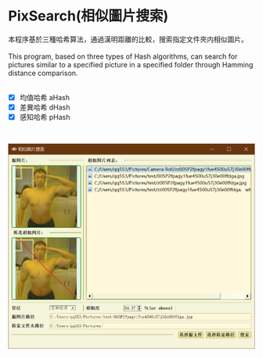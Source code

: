 # PixSearch(相似圖片搜索)

本程序基於三種哈希算法，通過漢明距離的比較，搜索指定文件夾内相似圖片。<br/><br/>
This program, based on three types of Hash algorithms, can search for pictures similar to a specified picture in a specified folder through Hamming distance comparison.<br/><br/>
- [x] 均值哈希 aHash
- [x] 差異哈希 dHash
- [x] 感知哈希 pHash
<br/>

![PixSearch](https://github.com/neroransom/PixSearch/blob/master/sample.png "PixSearch")
